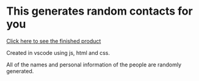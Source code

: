 # This generates random contacts for you

[Click here to see the finished product](https://mendelgordon.github.io/mixed-messages/)

Created in vscode using js, html and css.

All of the names and personal information of the people are randomly generated.
